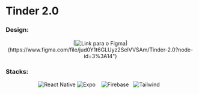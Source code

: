 #  Tinder 2.0

### Design:  
<p align='center'>
[<img align="center" alt="Link para o Figma" src="https://img.shields.io/badge/Figma-F24E1E?style=for-the-badge&logo=figma&logoColor=white" />](https://www.figma.com/file/jud0Y1t6GLUyz2SeIVVSAm/Tinder-2.0?node-id=3%3A14")
</p>

### Stacks:

<p align='center'>
<a >
<img  alt="React Native" src="https://img.shields.io/badge/React_Native-20232A?style=for-the-badge&logo=react&logoColor=61DAFB" /> 
</a> 
<a >
<img  alt="Expo" src="https://img.shields.io/badge/Expo-1B1F23?style=for-the-badge&logo=expo&logoColor=white" /> &nbsp;&nbsp;
</a>
<a>
<img  alt="Firebase" src="https://img.shields.io/badge/firebase-ffca28?style=for-the-badge&logo=firebase&logoColor=black" />&nbsp;&nbsp;
</a>
<a>
<img  alt="Tailwind" src="https://img.shields.io/badge/Tailwind_CSS-38B2AC?style=for-the-badge&logo=tailwind-css&logoColor=white" />&nbsp;&nbsp;
</a>
</p>
